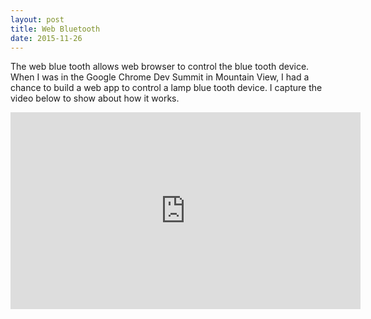 ```yaml
---
layout: post
title: Web Bluetooth
date: 2015-11-26
---
```


The web blue tooth allows web browser to control the blue tooth device. When I was in the Google Chrome Dev Summit in Mountain View, I had a chance to build a web app to control a lamp blue tooth device. I capture the video below to show about how it works.

<div style="margin: auto; width: 560px;">
<iframe width="560" height="315" src="https://www.youtube.com/embed/mYurFzXsGss" frameborder="0" allowfullscreen></iframe>
</div>
